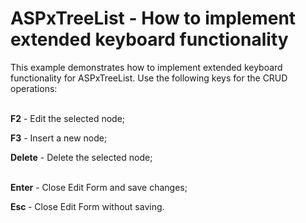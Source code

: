 # ASPxTreeList - How to implement extended keyboard functionality


<p>This example demonstrates how to implement extended keyboard functionality for ASPxTreeList. Use the following keys for the CRUD operations:</p><p><strong><br />
</strong><strong>F2</strong> - Edit the selected node;</p><p><strong>F3</strong> - Insert a new node;</p><p><strong>Delete</strong> - Delete the selected node;</p><p><strong><br />
</strong><strong>Enter</strong> - Close Edit Form and save changes;</p><p><strong>Esc </strong>- Close Edit Form without saving.</p>

<br/>


